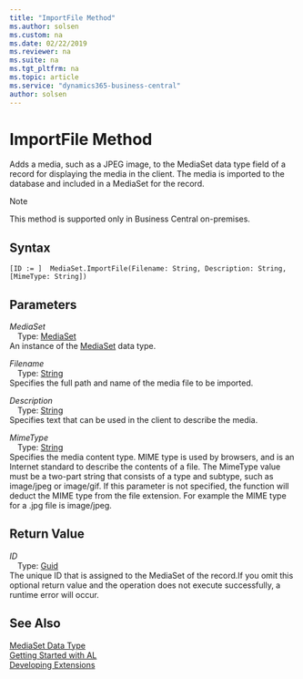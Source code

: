 ```yaml
---
title: "ImportFile Method"
ms.author: solsen
ms.custom: na
ms.date: 02/22/2019
ms.reviewer: na
ms.suite: na
ms.tgt_pltfrm: na
ms.topic: article
ms.service: "dynamics365-business-central"
author: solsen
---
```

[//]: # (START>DO_NOT_EDIT)
[//]: # (IMPORTANT:Do not edit any of the content between here and the END>DO_NOT_EDIT.)
[//]: # (Any modifications should be made in the .xml files in the ModernDev repo.)
# ImportFile Method
Adds a media, such as a JPEG image, to the MediaSet data type field of a record for displaying the media in the client. The media is imported to the database and included in a MediaSet for the record.

> [!NOTE]
> This method is supported only in Business Central on-premises.

## Syntax
```
[ID := ]  MediaSet.ImportFile(Filename: String, Description: String, [MimeType: String])
```
## Parameters
*MediaSet*  
&emsp;Type: [MediaSet](mediaset-data-type.md)  
An instance of the [MediaSet](mediaset-data-type.md) data type.  

*Filename*  
&emsp;Type: [String](../string/string-data-type.md)  
Specifies the full path and name of the media file to be imported.
        
*Description*  
&emsp;Type: [String](../string/string-data-type.md)  
Specifies text that can be used in the client to describe the media.
        
*MimeType*  
&emsp;Type: [String](../string/string-data-type.md)  
Specifies the media content type. MIME type is used by browsers, and is an Internet standard to describe the contents of a file. The MimeType value must be a two-part string that consists of a type and subtype, such as image/jpeg or image/gif. If this parameter is not specified, the function will deduct the MIME type from the file extension. For example the MIME type for a .jpg file is image/jpeg.
          


## Return Value
*ID*  
&emsp;Type: [Guid](../guid/guid-data-type.md)  
The unique ID that is assigned to the MediaSet of the record.If you omit this optional return value and the operation does not execute successfully, a runtime error will occur.    


[//]: # (IMPORTANT: END>DO_NOT_EDIT)
## See Also
[MediaSet Data Type](mediaset-data-type.md)  
[Getting Started with AL](../../devenv-get-started.md)  
[Developing Extensions](../../devenv-dev-overview.md)